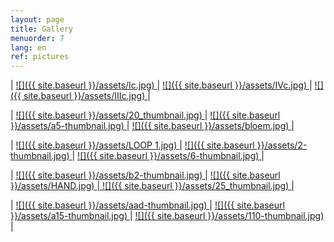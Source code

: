```yaml
---
layout: page
title: Gallery
menuorder: 7
lang: en
ref: pictures
---
```

| <a href="/assets/I.jpg"> ![]({{ site.baseurl }}/assets/Ic.jpg) </a> | <a href="/assets/IV.jpg"> ![]({{ site.baseurl }}/assets/IVc.jpg) </a> | <a href="/assets/III.jpg">  ![]({{ site.baseurl }}/assets/IIIc.jpg) </a> |

| <a href="/assets/20.JPG"> ![]({{ site.baseurl }}/assets/20_thumbnail.jpg) </a> | <a href="/assets/a5.jpg"> ![]({{ site.baseurl }}/assets/a5-thumbnail.jpg) </a> | <a href="/assets/BLOEM 1.jpg">  ![]({{ site.baseurl }}/assets/bloem.jpg) </a> |

| <a href="/assets/LOOP.jpg"> ![]({{ site.baseurl }}/assets/LOOP 1.jpg) </a> | <a href="/assets/2.jpg"> ![]({{ site.baseurl }}/assets/2-thumbnail.jpg) </a> | <a href="/assets/6.jpg">![]({{ site.baseurl }}/assets/6-thumbnail.jpg) </a> |

|  <a href="/assets/b2.jpg">  ![]({{ site.baseurl }}/assets/b2-thumbnail.jpg) </a> | <a href="/assets/HAND 1.JPG"> ![]({{ site.baseurl }}/assets/HAND.jpg) </a>|<a href="/assets/25.JPG"> ![]({{ site.baseurl }}/assets/25_thumbnail.jpg) </a>|

| <a href="/assets/aad.jpg"> ![]({{ site.baseurl }}/assets/aad-thumbnail.jpg) </a> | <a href="/assets/a15.jpg"> ![]({{ site.baseurl }}/assets/a15-thumbnail.jpg) </a> | <a href="/assets/110.jpg">  ![]({{ site.baseurl }}/assets/110-thumbnail.jpg) </a> |

